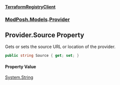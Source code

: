 #### [TerraformRegistryClient](index.md 'index')
### [ModPosh.Models](ModPosh.Models.md 'ModPosh.Models').[Provider](ModPosh.Models.Provider.md 'ModPosh.Models.Provider')

## Provider.Source Property

Gets or sets the source URL or location of the provider.

```csharp
public string Source { get; set; }
```

#### Property Value
[System.String](https://docs.microsoft.com/en-us/dotnet/api/System.String 'System.String')